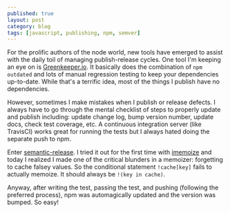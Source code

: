 ```yaml
---
published: true
layout: post
category: blog
tags: [javascript, publishing, npm, semver]
---
```


For the prolific authors of the node world, new tools have emerged to assist with the daily toil of
managing publish-release cycles. One tool I'm keeping an eye on is [Greenkeeper.io](http://greenkeeper.io/).
It basically does the combination of `npm outdated` and lots of manual regression testing to keep your
dependencies up-to-date. While that's a terrific idea, most of the things I publish have no
dependencies.

However, sometimes I make mistakes when I publish or release defects. I always have to go through the 
mental checklist of steps to properly update and publish including: update change log, bump version
number, update docs, check test coverage, etc. A continuous integration server (like TravisCI) works
great for running the tests but I always hated doing the separate push to npm.

Enter [semantic-release](https://www.npmjs.com/package/semantic-release). I tried it out for the first time
with [imemoize](https://www.npmjs.com/package/imemoize) and today I realized I made one of the critical
blunders in a memoizer: forgetting to cache falsey values. So the conditional statement `!cache[key]`
fails to actually memoize. It should always be `!(key in cache)`. 

Anyway, after writing the test, passing the test, and pushing (following the preferred process), npm
was automagically updated and the version was bumped. So easy!